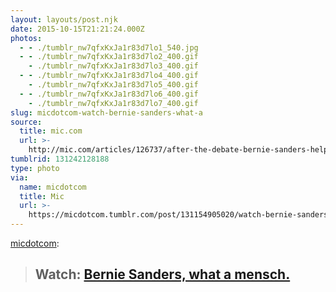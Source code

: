 ```yaml
---
layout: layouts/post.njk
date: 2015-10-15T21:21:24.000Z
photos:
  - - ./tumblr_nw7qfxKxJa1r83d7lo1_540.jpg
  - - ./tumblr_nw7qfxKxJa1r83d7lo2_400.gif
    - ./tumblr_nw7qfxKxJa1r83d7lo3_400.gif
  - - ./tumblr_nw7qfxKxJa1r83d7lo4_400.gif
    - ./tumblr_nw7qfxKxJa1r83d7lo5_400.gif
  - - ./tumblr_nw7qfxKxJa1r83d7lo6_400.gif
    - ./tumblr_nw7qfxKxJa1r83d7lo7_400.gif
slug: micdotcom-watch-bernie-sanders-what-a
source:
  title: mic.com
  url: >-
    http://mic.com/articles/126737/after-the-debate-bernie-sanders-helped-save-msnbc-s-andrea-mitchell-from-a-reporter-crush?utm_source=policymicTBLR&utm_medium=main&utm_campaign=social
tumblrid: 131242128188
type: photo
via:
  name: micdotcom
  title: Mic
  url: >-
    https://micdotcom.tumblr.com/post/131154905020/watch-bernie-sanders-what-a-mensch
---
```

<p><a class="tumblr_blog" href="http://micdotcom.tumblr.com/post/131154905020">micdotcom</a>:</p>

<blockquote>
<h2>Watch: <b><a href="http://mic.com/articles/126737/after-the-debate-bernie-sanders-helped-save-msnbc-s-andrea-mitchell-from-a-reporter-crush?utm_source=policymicTBLR&amp;utm_medium=main&amp;utm_campaign=social">Bernie Sanders, what a mensch.</a></b>
</h2>
</blockquote>
